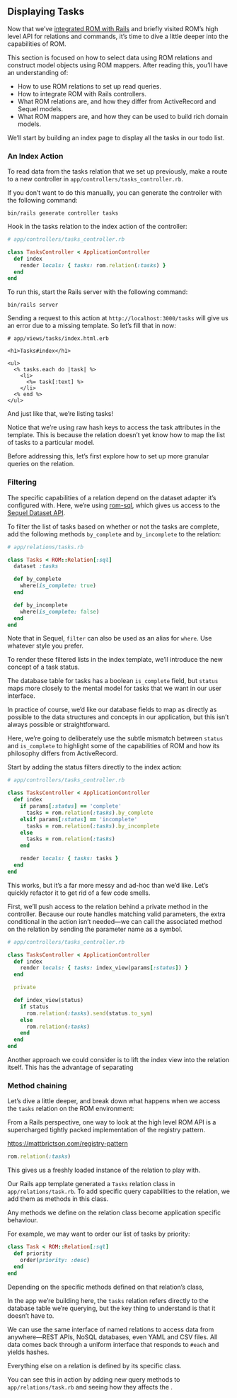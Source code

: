## Displaying Tasks

Now that we’ve [integrated ROM with Rails](/tutorials/rails/getting-started) and briefly visited ROM’s high level API for relations and commands, it’s time to dive a little deeper into the capabilities of ROM.

This section is focused on how to select data using ROM relations and construct model objects using ROM mappers. After reading this, you’ll have an understanding of:

- How to use ROM relations to set up read queries.
- How to integrate ROM with Rails controllers.
- What ROM relations are, and how they differ from ActiveRecord and Sequel models.
- What ROM mappers are, and how they can be used to build rich domain models.

We’ll start by building an index page to display all the tasks in our todo list.

### An Index Action

To read data from the tasks relation that we set up previously, make a route to a new controller in `app/controllers/tasks_controller.rb`.

If you don’t want to do this manually, you can generate the controller with the following command:

```shell
bin/rails generate controller tasks
```

Hook in the tasks relation to the index action of the controller:

```ruby
# app/controllers/tasks_controller.rb

class TasksController < ApplicationController
  def index
    render locals: { tasks: rom.relation(:tasks) }
  end
end
```

To run this, start the Rails server with the following command:

```shell
bin/rails server
```

Sending a request to this action at `http://localhost:3000/tasks` will give us an error due to a missing template. So let’s fill that in now:

``` erb
# app/views/tasks/index.html.erb

<h1>Tasks#index</h1>

<ul>
  <% tasks.each do |task| %>
    <li>
      <%= task[:text] %>
    </li>
  <% end %>
</ul>
```

And just like that, we’re listing tasks!

Notice that we’re using raw hash keys to access the task attributes in the template. This is because the relation doesn’t yet know how to map the list of tasks to a particular model.

Before addressing this, let’s first explore how to set up more granular queries on the relation.

### Filtering

The specific capabilities of a relation depend on the dataset adapter it’s configured with. Here, we’re using [rom-sql](https://github.com/rom-rb/rom-sql), which gives us access to the [Sequel Dataset API](http://sequel.jeremyevans.net/rdoc/classes/Sequel/Dataset.html).

To filter the list of tasks based on whether or not the tasks are complete, add the following methods `by_complete` and `by_incomplete` to the relation:

```ruby
# app/relations/tasks.rb

class Tasks < ROM::Relation[:sql]
  dataset :tasks

  def by_complete
    where(is_complete: true)
  end

  def by_incomplete
    where(is_complete: false)
  end
end
```

Note that in Sequel, `filter` can also be used as an alias for `where`. Use whatever style you prefer.

To render these filtered lists in the index template, we’ll introduce the new concept of a task status.

The database table for tasks has a boolean `is_complete` field, but `status` maps more closely to the mental model for tasks that we want in our user interface.

In practice of course, we’d like our database fields to map as directly as possible to the data structures and concepts in our application, but this isn’t always possible or straightforward.

Here, we’re going to deliberately use the subtle mismatch between `status` and `is_complete` to highlight some of the capabilities of ROM and how its philosophy differs from ActiveRecord.

Start by adding the status filters directly to the index action:

```ruby
# app/controllers/tasks_controller.rb

class TasksController < ApplicationController
  def index
    if params[:status] == 'complete'
      tasks = rom.relation(:tasks).by_complete
    elsif params[:status] == 'incomplete'
      tasks = rom.relation(:tasks).by_incomplete
    else
      tasks = rom.relation(:tasks)
    end

    render locals: { tasks: tasks }
  end
end
```

This works, but it’s a far more messy and ad-hoc than we’d like. Let’s quickly refactor it to get rid of a few code smells.

First, we’ll push access to the relation behind a private method in the controller. Because our route handles matching valid parameters, the extra conditional in the action isn’t needed—we can call the associated method on the relation by sending the parameter name as a symbol.

```ruby
# app/controllers/tasks_controller.rb

class TasksController < ApplicationController
  def index
    render locals: { tasks: index_view(params[:status]) }
  end

  private

  def index_view(status)
    if status
      rom.relation(:tasks).send(status.to_sym)
    else
      rom.relation(:tasks)
    end
  end
end
```

Another approach we could consider is to lift the index view into the relation itself. This has the advantage of separating 

### Method chaining

Let’s dive a little deeper, and break down what happens when we access the `tasks` relation on the ROM environment:

From a Rails perspective, one way to look at the high level ROM API is a supercharged tightly packed implementation of the registry pattern.

https://mattbrictson.com/registry-pattern

```ruby
rom.relation(:tasks)
```

This gives us a freshly loaded instance of the relation to play with.

Our Rails app template generated a `Tasks` relation class in `app/relations/task.rb`. To add specific query capabilities to the relation, we add them as methods in this class.

Any methods we define on the relation class become application specific behaviour.

For example, we may want to order our list of tasks by priority:

```ruby
class Task < ROM::Relation[:sql]
  def priority
    order(priority: :desc)
  end
end
```





Depending on the specific methods defined on that relation’s class, 

In the app we’re building here, the `tasks` relation refers directly to the database table we’re querying, but the key thing to understand is that it doesn’t have to.

We can use the same interface of named relations to access data from anywhere—REST APIs, NoSQL databases, even YAML and CSV files. All data comes back through a uniform interface that responds to `#each` and yields hashes.

Everything else on a relation is defined by its specific class.

You can see this in action by adding new query methods to `app/relations/task.rb` and seeing how they affects the .

```

```




